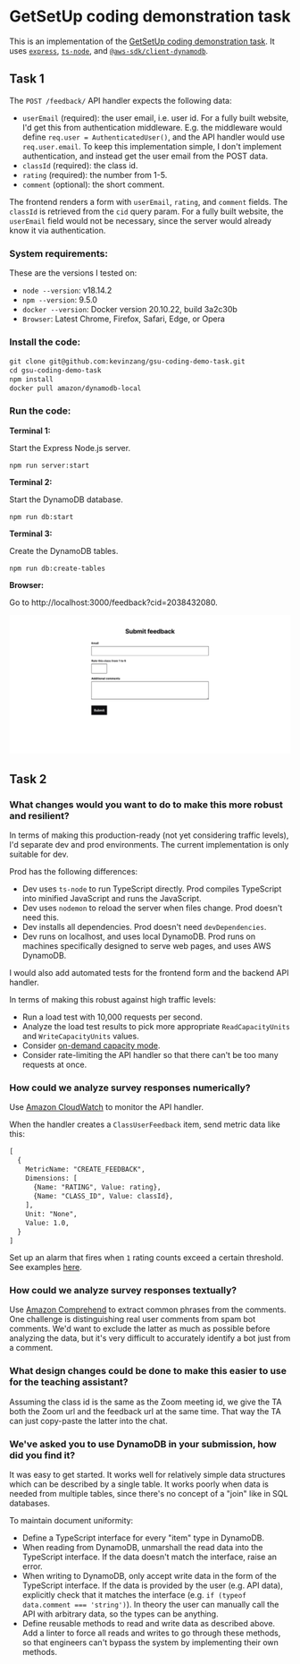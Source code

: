 # GetSetUp coding demonstration task

This is an implementation of the [GetSetUp coding demonstration task](https://gist.github.com/patowens/927fe3eac2b8c21c813068f35aef691d). It uses [`express`](https://www.npmjs.com/package/express), [`ts-node`](https://www.npmjs.com/package/ts-node), and [`@aws-sdk/client-dynamodb`](https://www.npmjs.com/package/@aws-sdk/client-dynamodb).

## Task 1

The `POST /feedback/` API handler expects the following data:
- `userEmail` (required): the user email, i.e. user id. For a fully built website, I'd get this from authentication middleware. E.g. the middleware would define `req.user = AuthenticatedUser()`, and the API handler would use `req.user.email`. To keep this implementation simple, I don't implement authentication, and instead get the user email from the POST data.
- `classId` (required): the class id.
- `rating` (required): the number from 1-5.
- `comment` (optional): the short comment.

The frontend renders a form with `userEmail`, `rating`, and `comment` fields. The `classId` is retrieved from the `cid` query param. For a fully built website, the `userEmail` field would not be necessary, since the server would already know it via authentication.

### System requirements:

These are the versions I tested on:
- `node --version`: v18.14.2
- `npm --version`: 9.5.0
- `docker --version`: Docker version 20.10.22, build 3a2c30b
- `Browser`: Latest Chrome, Firefox, Safari, Edge, or Opera

### Install the code:

```
git clone git@github.com:kevinzang/gsu-coding-demo-task.git
cd gsu-coding-demo-task
npm install
docker pull amazon/dynamodb-local
```

### Run the code:

**Terminal 1:**

Start the Express Node.js server.

```
npm run server:start
```

**Terminal 2:**

Start the DynamoDB database.

```
npm run db:start
```

**Terminal 3:**

Create the DynamoDB tables.

```
npm run db:create-tables
```

**Browser:**

Go to http://localhost:3000/feedback?cid=2038432080.

![Feedback page](./docs/feedback-page.png)

## Task 2

### What changes would you want to do to make this more robust and resilient?

In terms of making this production-ready (not yet considering traffic levels), I'd separate dev and prod environments. The current implementation is only suitable for dev.

Prod has the following differences:
- Dev uses `ts-node` to run TypeScript directly. Prod compiles TypeScript into minified JavaScript and runs the JavaScript.
- Dev uses `nodemon` to reload the server when files change. Prod doesn't need this.
- Dev installs all dependencies. Prod doesn't need `devDependencies`.
- Dev runs on localhost, and uses local DynamoDB. Prod runs on machines specifically designed to serve web pages, and uses AWS DynamoDB.

I would also add automated tests for the frontend form and the backend API handler.

In terms of making this robust against high traffic levels:
- Run a load test with 10,000 requests per second.
- Analyze the load test results to pick more appropriate `ReadCapacityUnits` and `WriteCapacityUnits` values.
- Consider [on-demand capacity mode](https://docs.aws.amazon.com/amazondynamodb/latest/developerguide/HowItWorks.ReadWriteCapacityMode.html#HowItWorks.OnDemand).
- Consider rate-limiting the API handler so that there can't be too many requests at once.

### How could we analyze survey responses numerically?

Use [Amazon CloudWatch](https://aws.amazon.com/cloudwatch/) to monitor the API handler.

When the handler creates a `ClassUserFeedback` item, send metric data like this:
```
[
  {
    MetricName: "CREATE_FEEDBACK",
    Dimensions: [
      {Name: "RATING", Value: rating},
      {Name: "CLASS_ID", Value: classId},
    ],
    Unit: "None",
    Value: 1.0,
  }
]
```

Set up an alarm that fires when `1` rating counts exceed a certain threshold. See examples [here](https://docs.aws.amazon.com/sdk-for-javascript/v3/developer-guide/cloudwatch-examples-creating-alarms.html).

### How could we analyze survey responses textually?

Use [Amazon Comprehend](https://aws.amazon.com/comprehend/) to extract common phrases from the comments. One challenge is distinguishing real user comments from spam bot comments. We'd want to exclude the latter as much as possible before analyzing the data, but it's very difficult to accurately identify a bot just from a comment.

### What design changes could be done to make this easier to use for the teaching assistant?

Assuming the class id is the same as the Zoom meeting id, we give the TA both the Zoom url and the feedback url at the same time. That way the TA can just copy-paste the latter into the chat.

### We've asked you to use DynamoDB in your submission, how did you find it?

It was easy to get started. It works well for relatively simple data structures which can be described by a single table. It works poorly when data is needed from multiple tables, since there's no concept of a "join" like in SQL databases.

To maintain document uniformity:
- Define a TypeScript interface for every "item" type in DynamoDB.
- When reading from DynamoDB, unmarshall the read data into the TypeScript interface. If the data doesn't match the interface, raise an error.
- When writing to DynamoDB, only accept write data in the form of the TypeScript interface. If the data is provided by the user (e.g. API data), explicitly check that it matches the interface (e.g. `if (typeof data.comment === 'string')`). In theory the user can manually call the API with arbitrary data, so the types can be anything.
- Define reusable methods to read and write data as described above. Add a linter to force all reads and writes to go through these methods, so that engineers can't bypass the system by implementing their own methods.

